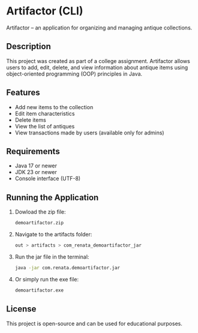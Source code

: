 # Artifactor (CLI)
Artifactor – an application for organizing and managing antique collections.

## Description
This project was created as part of a college assignment. Artifactor allows users to add, edit, delete, and view information about antique items using object-oriented programming (OOP) principles in Java.

## Features
- Add new items to the collection
- Edit item characteristics
- Delete items
- View the list of antiques
- View transactions made by users (available only for admins)

## Requirements
- Java 17 or newer
- JDK 23 or newer
- Console interface (UTF-8)

## Running the Application
1. Dowload the zip file:
   ```sh
   demoartifactor.zip
   ```
2. Navigate to the artifacts folder:
   ```sh
   out > artifacts > com_renata_demoartifactor_jar
   ```
3. Run the jar file in the terminal:
   ```sh
   java -jar com.renata.demoartifactor.jar
   ```
4. Or simply run the exe file:
   ```sh
   demoartifactor.exe
   ```

## License
This project is open-source and can be used for educational purposes.
